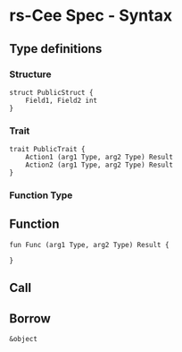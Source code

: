 # rs-Cee Spec - Syntax

## Type definitions

### Structure

```
struct PublicStruct {
    Field1, Field2 int
}
```

### Trait

```
trait PublicTrait {
    Action1 (arg1 Type, arg2 Type) Result
    Action2 (arg1 Type, arg2 Type) Result
}
```

### Function Type

## Function

```
fun Func (arg1 Type, arg2 Type) Result {

}
```

## Call

## Borrow

```
&object
```
